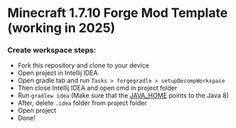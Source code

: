 # Minecraft 1.7.10 Forge Mod Template (working in 2025)

### Create workspace steps:
- Fork this repository and clone to your device
- Open project in Intellij IDEA
- Open gradle tab and run `Tasks > forgegradle > setupDecompWorkspace`
- Then close Intellij IDEA and open cmd in project folder
- Run `gradlew idea` (Make sure that the [JAVA_HOME](https://www.youtube.com/watch?v=-dcNgBN44ss) points to the Java 8)
- After, delete `.idea` folder from project folder
- Open project
- Done!
